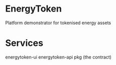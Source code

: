 # EnergyToken
Platform demonstrator for tokenised energy assets

# Services
energytoken-ui
energytoken-api
pkg (the contract)